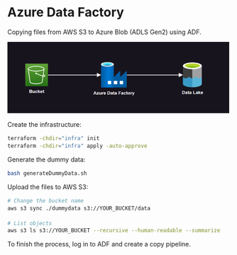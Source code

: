 # Azure Data Factory

Copying files from AWS S3 to Azure Blob (ADLS Gen2) using ADF.

<img src=".assets/adf.png" width=500 />

Create the infrastructure:

```sh
terraform -chdir="infra" init
terraform -chdir="infra" apply -auto-approve
```

Generate the dummy data:

```sh
bash generateDummyData.sh
```

Upload the files to AWS S3:

```sh
# Change the bucket name
aws s3 sync ./dummydata s3://YOUR_BUCKET/data

# List objects
aws s3 ls s3://YOUR_BUCKET --recursive --human-readable --summarize
```

To finish the process, log in to ADF and create a copy pipeline.
